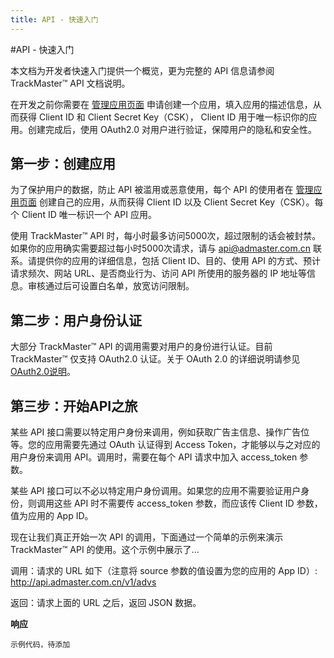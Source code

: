 ```yaml
---
title: API - 快速入门
---
```


#API - 快速入门

本文档为开发者快速入门提供一个概览，更为完整的 API 信息请参阅 TrackMaster™ API 文档说明。

在开发之前你需要在 [管理应用页面](http://api.trackmaster.com.cn/app/new) 申请创建一个应用，填入应用的描述信息，从而获得 Client ID 和 Client Secret Key（CSK）， Client ID 用于唯一标识你的应用。创建完成后，使用 OAuth2.0 对用户进行验证，保障用户的隐私和安全性。

<h2 id="step1">第一步：创建应用</h2>

为了保护用户的数据，防止 API 被滥用或恶意使用，每个 API 的使用者在 [管理应用页面](http://api.trackmaster.com.cn/app/new) 创建自己的应用，从而获得 Client ID 以及 Client Secret Key（CSK）。每个 Client ID 唯一标识一个 API 应用。

使用 TrackMaster™ API 时，每小时最多访问5000次，超过限制的话会被封禁。如果你的应用确实需要超过每小时5000次请求，请与 api@admaster.com.cn 联系。请提供你的应用的详细信息，包括 Client ID、目的、使用 API 的方式、预计请求频次、网站 URL、是否商业行为、访问 API 所使用的服务器的 IP 地址等信息。审核通过后可设置白名单，放宽访问限制。

<h2 id="step2">第二步：用户身份认证</h2>

大部分 TrackMaster™ API 的调用需要对用户的身份进行认证。目前 TrackMaster™ 仅支持 OAuth2.0 认证。关于 OAuth 2.0 的详细说明请参见 [OAuth2.0说明](/admaster/v1/apiOauth/)。

<h2 id="step3">第三步：开始API之旅</h2>

某些 API 接口需要以特定用户身份来调用，例如获取广告主信息、操作广告位等。您的应用需要先通过 OAuth 认证得到 Access Token，才能够以与之对应的用户身份来调用 API。调用时，需要在每个 API 请求中加入 access_token 参数。

某些 API 接口可以不必以特定用户身份调用。如果您的应用不需要验证用户身份，则调用这些 API 时不需要传 access_token 参数，而应该传 Client ID 参数，值为应用的 App ID。

现在让我们真正开始一次 API 的调用，下面通过一个简单的示例来演示 TrackMaster™ API 的使用。这个示例中展示了...

调用：请求的 URL 如下（注意将 source 参数的值设置为您的应用的 App ID）:
http://api.admaster.com.cn/v1/advs

返回：请求上面的 URL 之后，返回 JSON 数据。

**响应**

    示例代码，待添加


